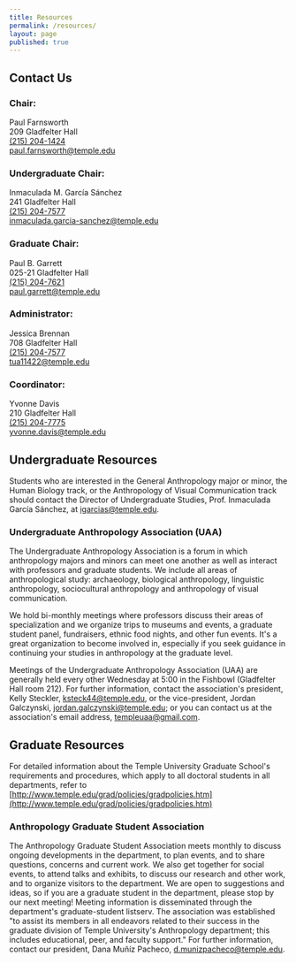 ```yaml
---
title: Resources
permalink: /resources/
layout: page
published: true
---
```


## Contact Us

### Chair:

Paul Farnsworth<br/>
209 Gladfelter Hall<br/>
[(215) 204-1424](tel:2152041424)<br/>
[paul.farnsworth@temple.edu](mailto:paul.farnsworth@temple.edu)<br/>
  
### Undergraduate Chair:

Inmaculada M. García Sánchez<br/>
241 Gladfelter Hall<br/>
[(215) 204-7577](tel:2152047577)<br/>
[inmaculada.garcia-sanchez@temple.edu](mailto:inmaculada.garcia-sanchez@temple.edu)<br/>

### Graduate Chair:

Paul B. Garrett<br/>
025-21 Gladfelter Hall<br/>
[(215) 204-7621](tel:2152047621 )<br/>
[paul.garrett@temple.edu](mailto:paul.garrett@temple.edu)<br/>

### Administrator:

Jessica Brennan<br/>
708 Gladfelter Hall<br/>
[(215) 204-7577](tel:2152047577)<br/>
[tua11422@temple.edu](mailto:tua11422@temple.edu)<br/>

### Coordinator:

Yvonne Davis<br/>
210 Gladfelter Hall<br/>
[(215) 204-7775](tel:2152047775)<br/>
[yvonne.davis@temple.edu](mailto:yvonne.davis@temple.edu)<br/>

## Undergraduate Resources

Students who are interested in the General Anthropology major or minor, the Human Biology track, or the Anthropology of Visual Communication track should contact the Director of Undergraduate Studies, Prof. Inmaculada García Sánchez, at [igarcias@temple.edu](mailto:igarcias@temple.edu).
 
### Undergraduate Anthropology Association (UAA) 

The Undergraduate Anthropology Association is a forum in which anthropology majors and minors can meet one another as well as interact with professors and graduate students. We include all areas of anthropological study: archaeology, biological anthropology, linguistic anthropology, sociocultural anthropology and anthropology of visual communication. 

We hold bi-monthly meetings where professors discuss their areas of specialization and we organize trips to museums and events, a graduate student panel, fundraisers, ethnic food nights, and other fun events. It's a great organization to become involved in, especially if you seek guidance in continuing your studies in anthropology at the graduate level.

Meetings of the Undergraduate Anthropology Association (UAA) are generally held every other Wednesday at 5:00 in the Fishbowl (Gladfelter Hall room 212). For further information, contact the association's president, Kelly Steckler, [ksteck44@temple.edu](mailto:ksteck44@temple.edu), or the vice-president, Jordan Galczynski, [jordan.galczynski@temple.edu](mailto:jordan.galczynski@temple.edu); or you can contact us at the association's email address, [templeuaa@gmail.com](mailto:templeuaa@gmail.com). 

## Graduate Resources

For detailed information about the Temple University Graduate School's requirements and procedures, which apply to all doctoral students in all departments, refer to [http://www.temple.edu/grad/policies/gradpolicies.htm](http://www.temple.edu/grad/policies/gradpolicies.htm)

### Anthropology Graduate Student Association

The Anthropology Graduate Student Association meets monthly to discuss ongoing developments in the department, to plan events, and to share questions, concerns and current work. We also get together for social events, to attend talks and exhibits, to discuss our research and other work, and to organize visitors to the department. We are open to suggestions and ideas, so if you are a graduate student in the department, please stop by our next meeting! Meeting information is disseminated through the department's graduate-student listserv. The association was established "to assist its members in all endeavors related to their success in the graduate division of Temple University's Anthropology department; this includes educational, peer, and faculty support." For further information, contact our president, Dana Muñíz Pacheco, [d.munizpacheco@temple.edu](mailto:d.munizpacheco@temple.edu).

